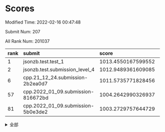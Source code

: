 # Scores

Modified Time: 2022-02-16 00:47:48

Submit Num: 207

All Rank Num: 201037

| rank |               submit               |       score        |       sigma        | pk_num |
| :--- | :--------------------------------- | :----------------- | :----------------- | :----- |
| 1    | jsonzb.test.test_1                 | 1013.4550167599552 | 0.8118621757381216 | 3879   |
| 2    | jsonzb.test.submission_level_4     | 1012.9489361609085 | 0.804612386787704  | 3883   |
| 6    | cpp.21_12_24.submission-2b2ea0d7   | 1011.5735771828456 | 0.7765532946993265 | 3885   |
| 57   | cpp.2022_01_09.submission-816672bd | 1004.2642990326937 | 0.7152846191522104 | 3887   |
| 81   | cpp.2022_01_09.submission-5b0e3de2 | 1003.2729757644729 | 0.7118065697512109 | 3888   |


<details>
<summary>全部</summary>

| rank |                 submit                 |       score        |       sigma        | pk_num |
| :--- | :------------------------------------- | :----------------- | :----------------- | :----- |
| 1    | jsonzb.test.test_1                     | 1013.4550167599552 | 0.8118621757381216 | 3879   |
| 2    | jsonzb.test.submission_level_4         | 1012.9489361609085 | 0.804612386787704  | 3883   |
| 3    | gobigger.level_3.submission_level_3_5  | 1011.9937776695884 | 0.7819468187581434 | 3886   |
| 4    | gobigger.level_3.submission_level_3_23 | 1011.773744500383  | 0.7759989246353577 | 3886   |
| 5    | gobigger.level_3.submission_level_3_39 | 1011.5942621037464 | 0.7628993592277734 | 3883   |
| 6    | cpp.21_12_24.submission-2b2ea0d7       | 1011.5735771828456 | 0.7765532946993265 | 3885   |
| 7    | gobigger.level_3.submission_level_3_30 | 1011.3683437002943 | 0.7683359732344441 | 3888   |
| 8    | gobigger.level_3.submission_level_3_10 | 1011.3205791783807 | 0.7844286254352102 | 3893   |
| 9    | gobigger.level_3.submission_level_3_26 | 1011.0581877644156 | 0.7828860544186231 | 3886   |
| 10   | gobigger.level_3.submission_level_3_20 | 1011.0437942033456 | 0.7802032190046446 | 3889   |
| 11   | gobigger.level_3.submission_level_3_35 | 1011.0324726739764 | 0.7672425263802044 | 3878   |
| 12   | gobigger.level_3.submission_level_3_16 | 1010.8891654524525 | 0.7549038000657933 | 3883   |
| 13   | gobigger.level_3.submission_level_3_29 | 1010.8643169271505 | 0.7686311546231713 | 3883   |
| 14   | gobigger.level_3.submission_level_3_45 | 1010.841728892331  | 0.7671516187928753 | 3885   |
| 15   | gobigger.level_3.submission_level_3_21 | 1010.7915778727605 | 0.7778770037763957 | 3883   |
| 16   | gobigger.level_3.submission_level_3_17 | 1010.7567200337335 | 0.7748967119012631 | 3886   |
| 17   | gobigger.level_3.submission_level_3_1  | 1010.7306788961387 | 0.7580800186968157 | 3882   |
| 18   | gobigger.level_3.submission_level_3_9  | 1010.71552104953   | 0.7865117023364107 | 3884   |
| 19   | gobigger.level_3.submission_level_3_31 | 1010.6494794332618 | 0.768377766039533  | 3888   |
| 20   | gobigger.level_3.submission_level_3_2  | 1010.5697179053404 | 0.7802866075734399 | 3890   |
| 21   | gobigger.level_3.submission_level_3_8  | 1010.5133497393473 | 0.7885549307369525 | 3891   |
| 22   | gobigger.level_3.submission_level_3_38 | 1010.3748097848813 | 0.7818285931690843 | 3884   |
| 23   | gobigger.level_3.submission_level_3_14 | 1010.2292902587552 | 0.7635258327283636 | 3893   |
| 24   | gobigger.level_3.submission_level_3_41 | 1010.2287201147092 | 0.767398074860769  | 3883   |
| 25   | gobigger.level_3.submission_level_3_7  | 1010.1925954067897 | 0.7615894104421194 | 3887   |
| 26   | gobigger.level_3.submission_level_3_18 | 1010.1874245912984 | 0.747044799245919  | 3887   |
| 27   | gobigger.level_3.submission_level_3_24 | 1010.1445030781641 | 0.7583120316082199 | 3886   |
| 28   | gobigger.level_3.submission_level_3_4  | 1010.0661044750345 | 0.767953772873926  | 3885   |
| 29   | gobigger.level_3.submission_level_3_32 | 1010.0602416749996 | 0.7602683521863461 | 3881   |
| 30   | gobigger.level_3.submission_level_3_42 | 1009.9952810986758 | 0.7371933386745634 | 3883   |
| 31   | gobigger.level_3.submission_level_3_19 | 1009.8970688889633 | 0.7485333127190801 | 3889   |
| 32   | gobigger.level_3.submission_level_3_0  | 1009.8118719386848 | 0.8070483480777909 | 3886   |
| 33   | gobigger.level_3.submission_level_3_48 | 1009.8057193084305 | 0.7717083865750536 | 3879   |
| 34   | gobigger.level_3.submission_level_3_34 | 1009.6716540152499 | 0.7755051893722361 | 3885   |
| 35   | gobigger.level_3.submission_level_3_36 | 1009.442085434126  | 0.7360233529360448 | 3892   |
| 36   | gobigger.level_3.submission_level_3_49 | 1009.4314921630092 | 0.7500102474853525 | 3885   |
| 37   | gobigger.level_3.submission_level_3_11 | 1009.4230955550056 | 0.768840336926663  | 3881   |
| 38   | gobigger.level_3.submission_level_3_47 | 1009.3883946500644 | 0.7508291455183361 | 3885   |
| 39   | gobigger.level_3.submission_level_3_6  | 1009.3276811923279 | 0.7382922761770548 | 3886   |
| 40   | gobigger.level_3.submission_level_3_44 | 1009.3235466922722 | 0.7323839025378523 | 3883   |
| 41   | gobigger.level_3.submission_level_3_46 | 1009.3045664505834 | 0.7565771092637285 | 3891   |
| 42   | gobigger.level_3.submission_level_3_28 | 1009.2519286848574 | 0.7604876648008077 | 3883   |
| 43   | gobigger.level_3.submission_level_3_12 | 1009.23526605865   | 0.7566444380946983 | 3882   |
| 44   | gobigger.level_3.submission_level_3_3  | 1009.0437567830763 | 0.7655405010147966 | 3876   |
| 45   | gobigger.level_3.submission_level_3_37 | 1009.0332158677952 | 0.7290029658174573 | 3885   |
| 46   | gobigger.level_3.submission_level_3_15 | 1009.0155115509098 | 0.7495761225811934 | 3889   |
| 47   | gobigger.level_3.submission_level_3_13 | 1009.0012894049453 | 0.7528832172766177 | 3887   |
| 48   | gobigger.level_3.submission_level_3_40 | 1008.9760534744296 | 0.7467587850029088 | 3885   |
| 49   | gobigger.level_3.submission_level_3_43 | 1008.9108070772945 | 0.726609083869195  | 3886   |
| 50   | gobigger.level_3.submission_level_3_22 | 1008.7811441480567 | 0.7553706852283519 | 3883   |
| 51   | gobigger.level_3.submission_level_3_25 | 1008.5566358647603 | 0.7437635245306888 | 3886   |
| 52   | gobigger.level_3.submission_level_3_27 | 1008.0364344589979 | 0.7371720240828862 | 3884   |
| 53   | gobigger.level_3.submission_level_3_33 | 1007.7877121851849 | 0.7353072734630934 | 3885   |
| 54   | gobigger.level_1.submission_level_1_49 | 1004.5180819257663 | 0.7107894598162954 | 3882   |
| 55   | gobigger.level_1.submission_level_1_1  | 1004.414052722213  | 0.7065160518256162 | 3880   |
| 56   | gobigger.level_1.submission_level_1_20 | 1004.3015464895412 | 0.7181031910780549 | 3885   |
| 57   | cpp.2022_01_09.submission-816672bd     | 1004.2642990326937 | 0.7152846191522104 | 3887   |
| 58   | gobigger.level_1.submission_level_1_24 | 1004.2250176324551 | 0.7229085857569951 | 3882   |
| 59   | gobigger.level_1.submission_level_1_43 | 1004.1594302203039 | 0.7211855517800138 | 3882   |
| 60   | gobigger.level_1.submission_level_1_4  | 1004.1423730529187 | 0.725699671071895  | 3885   |
| 61   | gobigger.level_1.submission_level_1_12 | 1004.1144586052295 | 0.72218264352622   | 3890   |
| 62   | gobigger.level_1.submission_level_1_30 | 1004.0500958741409 | 0.7143218473211029 | 3887   |
| 63   | gobigger.level_1.submission_level_1_26 | 1004.0425989751448 | 0.7142644501669779 | 3886   |
| 64   | gobigger.level_1.submission_level_1_44 | 1004.0101218559939 | 0.7203790349322423 | 3881   |
| 65   | gobigger.level_1.submission_level_1_13 | 1004.0033332913318 | 0.7307593791288889 | 3888   |
| 66   | gobigger.level_1.submission_level_1_35 | 1003.7558810750832 | 0.7191111306387207 | 3879   |
| 67   | gobigger.level_1.submission_level_1_9  | 1003.7213059877392 | 0.7264487012134168 | 3884   |
| 68   | gobigger.level_1.submission_level_1_22 | 1003.7103897898662 | 0.7181561872965445 | 3887   |
| 69   | gobigger.level_1.submission_level_1_41 | 1003.6859577227452 | 0.7183503853153248 | 3880   |
| 70   | gobigger.level_1.submission_level_1_34 | 1003.609402211346  | 0.716548645163008  | 3884   |
| 71   | gobigger.level_1.submission_level_1_36 | 1003.5977613094036 | 0.7226830930506508 | 3880   |
| 72   | gobigger.level_1.submission_level_1_37 | 1003.5829195867462 | 0.7288850586895372 | 3882   |
| 73   | gobigger.level_1.submission_level_1_0  | 1003.5807412976885 | 0.7098303969111011 | 3886   |
| 74   | gobigger.level_1.submission_level_1_47 | 1003.5608590083528 | 0.7284862896943851 | 3880   |
| 75   | gobigger.level_1.submission_level_1_2  | 1003.4827885828327 | 0.7254080363609602 | 3892   |
| 76   | gobigger.level_1.submission_level_1_48 | 1003.4329819011548 | 0.731054148889464  | 3883   |
| 77   | gobigger.level_1.submission_level_1_3  | 1003.4120897123853 | 0.7023798333208946 | 3888   |
| 78   | gobigger.level_1.submission_level_1_18 | 1003.3625429344735 | 0.7216637942638562 | 3885   |
| 79   | gobigger.level_1.submission_level_1_31 | 1003.3295958511046 | 0.7106086645137083 | 3891   |
| 80   | gobigger.level_1.submission_level_1_40 | 1003.2980436635866 | 0.713653749950697  | 3887   |
| 81   | cpp.2022_01_09.submission-5b0e3de2     | 1003.2729757644729 | 0.7118065697512109 | 3888   |
| 82   | gobigger.level_1.submission_level_1_27 | 1003.2420913684763 | 0.7214462455779194 | 3884   |
| 83   | gobigger.level_1.submission_level_1_5  | 1003.2000465700194 | 0.7198635781072295 | 3883   |
| 84   | gobigger.level_1.submission_level_1_10 | 1003.1428548354588 | 0.7212818337066355 | 3885   |
| 85   | gobigger.level_1.submission_level_1_33 | 1003.1392392585038 | 0.7261685314472096 | 3885   |
| 86   | gobigger.level_1.submission_level_1_17 | 1003.067266413309  | 0.7136624967471545 | 3887   |
| 87   | gobigger.level_1.submission_level_1_21 | 1003.0615210191893 | 0.7181941195658808 | 3881   |
| 88   | gobigger.level_1.submission_level_1_45 | 1002.9733638049286 | 0.7028802861749041 | 3889   |
| 89   | gobigger.level_1.submission_level_1_23 | 1002.9313110275618 | 0.7084793907902279 | 3888   |
| 90   | gobigger.level_1.submission_level_1_7  | 1002.8994420726289 | 0.7104016369014952 | 3890   |
| 91   | gobigger.level_1.submission_level_1_46 | 1002.7798868200264 | 0.7053748030642122 | 3885   |
| 92   | gobigger.level_1.submission_level_1_15 | 1002.7089163004323 | 0.718222458617948  | 3884   |
| 93   | gobigger.level_1.submission_level_1_16 | 1002.7010389111886 | 0.7260976881645355 | 3886   |
| 94   | gobigger.level_1.submission_level_1_6  | 1002.5080176298268 | 0.7158238076858023 | 3884   |
| 95   | gobigger.level_1.submission_level_1_11 | 1002.4296938777277 | 0.7101545035548641 | 3888   |
| 96   | gobigger.level_1.submission_level_1_14 | 1002.3364147780486 | 0.7080632909914921 | 3884   |
| 97   | gobigger.level_1.submission_level_1_8  | 1002.3039236627891 | 0.7144401846413474 | 3890   |
| 98   | gobigger.level_1.submission_level_1_39 | 1002.2936210103632 | 0.7212486023070852 | 3886   |
| 99   | gobigger.level_1.submission_level_1_28 | 1002.1787339484086 | 0.7178394796882385 | 3886   |
| 100  | gobigger.level_1.submission_level_1_32 | 1002.1468147119767 | 0.715935530754318  | 3884   |
| 101  | gobigger.level_1.submission_level_1_25 | 1002.1107326217548 | 0.7046797445481694 | 3881   |
| 102  | gobigger.level_1.submission_level_1_19 | 1001.8706897525462 | 0.7158026502075392 | 3885   |
| 103  | gobigger.level_1.submission_level_1_38 | 1001.8261803011994 | 0.7093598695670333 | 3882   |
| 104  | gobigger.level_1.submission_level_1_42 | 1001.6956919447706 | 0.7196972374529726 | 3885   |
| 105  | gobigger.level_1.submission_level_1_29 | 1001.6799986008202 | 0.7225335834329621 | 3884   |
| 106  | gobigger.random.submission_random_17   | 997.7646954542553  | 0.7046411714708732 | 3888   |
| 107  | gobigger.random.submission_random_25   | 997.3205648853425  | 0.7109374852852448 | 3883   |
| 108  | gobigger.random.submission_random_47   | 997.2458557772966  | 0.7162472676302416 | 3879   |
| 109  | gobigger.random.submission_random_21   | 996.9829834940085  | 0.7149830082318034 | 3879   |
| 110  | gobigger.random.submission_random_29   | 996.8202845381961  | 0.7038724201469834 | 3881   |
| 111  | gobigger.random.submission_random_0    | 996.6594107725645  | 0.7156260050990892 | 3882   |
| 112  | gobigger.random.submission_random_12   | 996.5940915865083  | 0.7189071026016776 | 3885   |
| 113  | gobigger.random.submission_random_37   | 996.5896045156329  | 0.7073244719669717 | 3887   |
| 114  | gobigger.random.submission_random_33   | 996.5639397341445  | 0.7171372458533147 | 3881   |
| 115  | gobigger.random.submission_random_16   | 996.5387208333532  | 0.7036936002682082 | 3885   |
| 116  | gobigger.random.submission_random_32   | 996.4630561210209  | 0.7205372805748785 | 3882   |
| 117  | gobigger.random.submission_random_26   | 996.455154284045   | 0.7287473242207572 | 3885   |
| 118  | gobigger.random.submission_random_3    | 996.4354722268957  | 0.7073670322161218 | 3888   |
| 119  | gobigger.random.submission_random_8    | 996.4102782574988  | 0.7010945347715686 | 3886   |
| 120  | gobigger.random.submission_random_43   | 996.2318987617247  | 0.7140855053443194 | 3885   |
| 121  | gobigger.random.submission_random_2    | 996.2253935425944  | 0.7148399089416987 | 3883   |
| 122  | gobigger.random.submission_random_41   | 996.2215317994488  | 0.7190152431150475 | 3886   |
| 123  | gobigger.random.submission_random_40   | 996.2079730127737  | 0.7070328366411692 | 3886   |
| 124  | gobigger.random.submission_random_11   | 996.1986204355362  | 0.7207341507942956 | 3885   |
| 125  | gobigger.random.submission_random_31   | 996.1759358655959  | 0.7031583902707093 | 3880   |
| 126  | gobigger.random.submission_random_4    | 996.1366763377646  | 0.7132637593136015 | 3884   |
| 127  | gobigger.random.submission_random_10   | 996.1275847049496  | 0.6999857053940456 | 3886   |
| 128  | gobigger.random.submission_random_23   | 996.0639173773752  | 0.7038105171075278 | 3879   |
| 129  | gobigger.random.submission_random_42   | 996.0618106770551  | 0.7035125366893735 | 3882   |
| 130  | gobigger.random.submission_random_7    | 996.0512877504582  | 0.7200140783365362 | 3886   |
| 131  | gobigger.random.submission_random_14   | 996.0491031852386  | 0.7116018428597061 | 3884   |
| 132  | gobigger.random.submission_random_39   | 996.0414079210685  | 0.7126069748273712 | 3879   |
| 133  | gobigger.random.submission_random_28   | 995.9552981494905  | 0.7116045142836799 | 3887   |
| 134  | gobigger.random.submission_random_24   | 995.9466236293002  | 0.7049103577032785 | 3889   |
| 135  | gobigger.random.submission_random_48   | 995.9325598806219  | 0.7055396080427818 | 3889   |
| 136  | gobigger.random.submission_random_30   | 995.9238606325417  | 0.7149291890880659 | 3884   |
| 137  | gobigger.random.submission_random_36   | 995.9009989917109  | 0.7130704062473571 | 3876   |
| 138  | gobigger.random.submission_random_44   | 995.8743813214426  | 0.7125050792295182 | 3884   |
| 139  | gobigger.random.submission_random_5    | 995.8399949540518  | 0.719673802759371  | 3881   |
| 140  | gobigger.random.submission_random_1    | 995.8197279131043  | 0.7231663656944656 | 3883   |
| 141  | gobigger.random.submission_random_38   | 995.7071326413949  | 0.6982806026411956 | 3885   |
| 142  | gobigger.random.submission_random_49   | 995.4331990585738  | 0.7097250299554323 | 3884   |
| 143  | gobigger.random.submission_random_34   | 995.3392556490204  | 0.7348836246096276 | 3893   |
| 144  | gobigger.random.submission_random_46   | 995.334331921883   | 0.7159702792553955 | 3880   |
| 145  | gobigger.random.submission_random_18   | 995.3251090702568  | 0.7222939822518039 | 3886   |
| 146  | gobigger.random.submission_random_19   | 995.2613680098195  | 0.7015908398083582 | 3882   |
| 147  | gobigger.random.submission_random_20   | 995.0874087251409  | 0.7047361149612011 | 3882   |
| 148  | gobigger.random.submission_random_15   | 995.0620891084997  | 0.715817821093975  | 3887   |
| 149  | gobigger.random.submission_random_6    | 994.9879126657762  | 0.7052147299197072 | 3886   |
| 150  | gobigger.random.submission_random_13   | 994.9376015887627  | 0.7142028738669284 | 3890   |
| 151  | gobigger.random.submission_random_22   | 994.903488329617   | 0.7130533005645041 | 3887   |
| 152  | gobigger.random.submission_random_45   | 994.8887258607979  | 0.7227351791214008 | 3884   |
| 153  | gobigger.random.submission_random_27   | 994.8700543513803  | 0.7054424498117059 | 3887   |
| 154  | gobigger.random.submission_random_35   | 994.8582637414746  | 0.7162199712550753 | 3876   |
| 155  | gobigger.random.submission_random_9    | 994.8251371403759  | 0.7061554654340986 | 3885   |
| 156  | gobigger.level_2.submission_level_2_31 | 994.437590889967   | 0.7260557702673446 | 3883   |
| 157  | gobigger.level_2.submission_level_2_27 | 994.0834193429448  | 0.7294244657067214 | 3880   |
| 158  | gobigger.level_2.submission_level_2_26 | 994.0374839780417  | 0.74383323552569   | 3884   |
| 159  | gobigger.level_2.submission_level_2_39 | 993.9441981809302  | 0.731661741653278  | 3880   |
| 160  | gobigger.level_2.submission_level_2_2  | 993.9137937954306  | 0.7240172505548598 | 3881   |
| 161  | gobigger.level_2.submission_level_2_9  | 993.5224854019054  | 0.72884409236447   | 3886   |
| 162  | gobigger.level_2.submission_level_2_30 | 993.4195479438727  | 0.739038457974325  | 3886   |
| 163  | gobigger.level_2.submission_level_2_37 | 993.342126201513   | 0.7429252278619113 | 3882   |
| 164  | gobigger.level_2.submission_level_2_4  | 993.3138310409884  | 0.7246198881623443 | 3885   |
| 165  | gobigger.level_2.submission_level_2_18 | 993.1442956296063  | 0.7272124546393626 | 3880   |
| 166  | gobigger.level_2.submission_level_2_6  | 993.1274006980709  | 0.7372335620466484 | 3888   |
| 167  | gobigger.level_2.submission_level_2_1  | 992.8715023873684  | 0.7209504772873021 | 3885   |
| 168  | gobigger.level_2.submission_level_2_23 | 992.8349108479913  | 0.7259842098024679 | 3884   |
| 169  | gobigger.level_2.submission_level_2_10 | 992.8276746118555  | 0.7646014326824235 | 3884   |
| 170  | gobigger.level_2.submission_level_2_33 | 992.8161968245416  | 0.7397855819719541 | 3888   |
| 171  | gobigger.level_2.submission_level_2_21 | 992.6750805310295  | 0.752620685705498  | 3885   |
| 172  | gobigger.level_2.submission_level_2_16 | 992.665723268452   | 0.7476134133439708 | 3884   |
| 173  | gobigger.level_2.submission_level_2_29 | 992.4819671235199  | 0.7568765183433013 | 3882   |
| 174  | gobigger.level_2.submission_level_2_34 | 992.4428492526538  | 0.7374824826149642 | 3893   |
| 175  | gobigger.level_2.submission_level_2_49 | 992.4098976874859  | 0.7460214920054016 | 3885   |
| 176  | gobigger.level_2.submission_level_2_44 | 992.3741183975492  | 0.7483707537146357 | 3889   |
| 177  | gobigger.level_2.submission_level_2_40 | 992.2160625734616  | 0.7348266393227934 | 3886   |
| 178  | gobigger.level_2.submission_level_2_45 | 992.1372940410539  | 0.7319767010436686 | 3884   |
| 179  | gobigger.level_2.submission_level_2_8  | 992.0035381475037  | 0.7340905263735499 | 3886   |
| 180  | gobigger.level_2.submission_level_2_7  | 992.002845666137   | 0.7450182459981814 | 3888   |
| 181  | gobigger.level_2.submission_level_2_22 | 991.8564960219118  | 0.7391340213712542 | 3884   |
| 182  | gobigger.level_2.submission_level_2_28 | 991.8472607419825  | 0.742742318346283  | 3886   |
| 183  | gobigger.level_2.submission_level_2_48 | 991.8420184693285  | 0.7576957053123285 | 3884   |
| 184  | gobigger.level_2.submission_level_2_19 | 991.7827345128998  | 0.7430898033137533 | 3886   |
| 185  | gobigger.level_2.submission_level_2_38 | 991.7313430007982  | 0.7271014472767611 | 3885   |
| 186  | gobigger.level_2.submission_level_2_36 | 991.7129457403419  | 0.7494114810725666 | 3889   |
| 187  | gobigger.level_2.submission_level_2_41 | 991.7126548530398  | 0.7754878015145376 | 3893   |
| 188  | gobigger.level_2.submission_level_2_46 | 991.6546262354627  | 0.7655349595328974 | 3888   |
| 189  | gobigger.level_2.submission_level_2_5  | 991.6383336692495  | 0.7391888991031099 | 3886   |
| 190  | gobigger.level_2.submission_level_2_17 | 991.6210022795614  | 0.7611385236848565 | 3886   |
| 191  | gobigger.level_2.submission_level_2_15 | 991.5006569831206  | 0.7460232691990432 | 3885   |
| 192  | gobigger.level_2.submission_level_2_43 | 991.4512789139728  | 0.7391847210906368 | 3883   |
| 193  | gobigger.level_2.submission_level_2_12 | 991.435577917668   | 0.7426170428544517 | 3886   |
| 194  | gobigger.level_2.submission_level_2_32 | 991.3728242401987  | 0.7527529311622815 | 3883   |
| 195  | gobigger.level_2.submission_level_2_11 | 991.2996565113439  | 0.7629182336343323 | 3887   |
| 196  | gobigger.level_2.submission_level_2_25 | 991.2439950010424  | 0.743847377588034  | 3890   |
| 197  | gobigger.level_2.submission_level_2_47 | 990.9534562084128  | 0.7527991887622905 | 3880   |
| 198  | gobigger.level_2.submission_level_2_35 | 990.8989031964262  | 0.7662586771796517 | 3887   |
| 199  | gobigger.level_2.submission_level_2_20 | 990.8944743481007  | 0.7477956507350818 | 3885   |
| 200  | gobigger.level_2.submission_level_2_24 | 990.8417453737065  | 0.753662180668173  | 3877   |
| 201  | gobigger.level_2.submission_level_2_42 | 990.7525319598917  | 0.7772259576844518 | 3885   |
| 202  | gobigger.level_2.submission_level_2_14 | 990.5721432773471  | 0.7474720471419892 | 3888   |
| 203  | gobigger.level_2.submission_level_2_13 | 990.100593386203   | 0.7485070376414148 | 3886   |
| 204  | gobigger.level_2.submission_level_2_3  | 989.957015776501   | 0.7635343223424098 | 3891   |
| 205  | gobigger.level_2.submission_level_2_0  | 989.9353955889951  | 0.7853802532657769 | 3878   |
| 206  | gobigger.none.submission_none_1        | 979.3551358485225  | 1.2684599787315138 | 3877   |
| 207  | gobigger.none.submission_none_0        | 976.2647982323305  | 1.4591958977591346 | 3885   |

</details>
